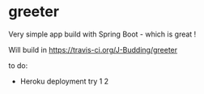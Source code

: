 # greeter
Very simple app build with Spring Boot - which is great !

Will build in https://travis-ci.org/J-Budding/greeter

to do:
- Heroku deployment try 1 2
